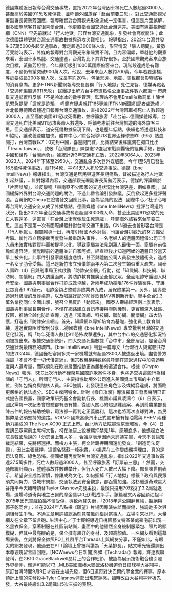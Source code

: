德國媒體近日報導台灣交通事故，直指2022年台灣因車禍死亡人數超過3000人，甚至高於美國911恐攻死傷數，並呼籲外國旅客「赴台前要三思」。對此交通部觀光署副署長黃勢芳回應，報導確實對台灣觀光形象造成一定傷害，但這是片面誤解，很多國際旅客其實很喜愛台灣，他更直指泰國交通比台灣還差。美國有線電視新聞網（CNN）早先前就以「行人地獄」形容台灣交通亂象，引發社會高度關注；此次德國媒體更將台灣交通事故數據與恐攻災難相比，報導指出，2022年台灣共發生37萬5000多起交通事故，奪走超過3000條人命，形容情況「駭人聽聞」。黃勢芳受訪時表示，外媒的報導對台灣觀光形象確實不利，且內容偏頗，單就他的觀察來看，泰國車水馬龍、交通壅塞，台灣對比下其實好很多。至於國際觀光客來台旅次目標，黃勢芳坦言，今年原訂吸引1000萬國際旅客來台，現階段達成恐有難度，不過仍有望突破900萬人次。他說，去年來台人數約700萬，今年若要達標，等於要成長200多萬人次，成長率約20%，包括天災、地震、關稅都會影響旅客的消費意向。更多FTNN新聞網報導交長昔稱「行人地獄」見仁見智、德媒再點名「交通死傷超過911恐攻」 民團提出解方台中市遭點名公車事故件數六都第一 市府舉交通部資料反擊「不是冷冰冰的數字管理」監理站不會用Email催繳罰單！陳世凱緊急提醒「這就是詐騙」 呼籲有疑慮就打165專線[FTNN新聞網]記者盧逸峰／台北報導德國媒體近日報導台灣交通事故，直指2022年台灣因車禍死亡人數超過3000人，甚至高於美國911恐攻死傷數，並呼籲旅客「赴台前...德國媒體報導，台灣交通死亡比美國911恐攻喪命人數還多，呼籲考慮前往台灣旅遊的海外旅客三思。但交通部表示，道安死傷數據呈現下降，也是歷年低點，後續也將透過科技和AI協助，讓改善速度加快。體育中心／綜合報導U18世界盃棒球賽昨（9/5）熱血開打，台灣首戰以7：0完封中國，喜迎開門紅，比賽結束後蘇嵐鴻在胸口比出「Team Taiwan」，致敬「台灣隊長」陳傑憲12強冠軍戰開轟後的經典手勢，告訴中國和世界「台灣尚勇」。據統計近3年交通死亡數，2022年3064人、2023年3023人、2024年下降至2950人，交通亂象多次登外媒版面。今年1至5月已發生16.5萬件死傷事故，釀1154死，平均1天7人死於交通事故。德媒《bne IntelliNews》報導指出，台灣交通是居民與遊客長期痛點，昔被描述為行人地獄引起熱議，...針對報導內容，交通部觀光署副署長黃勢芳表示，德媒的評論屬於「片面誤解」，並反駁稱「東南亞不少國家的交通狀況比台灣更差，例如泰國」，試圖緩解外界對台灣交通問題的關注。不過此番言論引發熱議，反倒掀起更多批評聲浪。百萬網紅Cheap在臉書發文回應此事，認為官員的說法...國際中心／杜子心報導台灣的交通安全又成了外媒焦點。德國媒體《bne IntelliNews》批評台灣道路狀況，指出2022年全台交通事故奪走超過3000條人命，甚至比美國911恐攻的死亡人數還多，還直言「在台灣上街就像玩生死遊戲」，呼籲海外旅客來台前要三思。這並不是第一次有國際媒體針對台灣交通下重話，CNN過去也曾形容台灣是「行人地獄」。相關報導一出，再度引發國內外討論，也讓台灣拚觀光的努力備受考驗。新竹市立殯儀館再度發生嚴重疏失事件，一名老婦人的遺體因禮儀公司工作人員未確實核對資料而被提早火化，導致家屬無法見到親人最後一面。家屬在前往瞻仰遺容時，驚覺眼前的遺體並非自家阿嬤，經查證後才知道阿嬤的遺體已於當天早上被火化。此事件引發家屬極度悲憤，甚至與禮儀公司人員發生肢體衝突，造成一名女子肋骨受傷。這已是新竹市立殯儀館兩年內第二次發生類似重大疏失。國泰人壽昨（4）日與刑事局正式啟動「防詐安全網」行動，從「知識網、科技網、聯防網、關懷網」四大防護面向，將防詐教育推廣至全齡民眾，全面阻詐守護國人財產安全。國壽與刑事局合作打詐成效卓越，近兩年成功攔阻176件詐騙案件、守護民眾資產1.92億元，阻詐金額占整體壽險業界九成，居保險業第一。另外，國壽更透過升級版的反詐桌遊，以及唱跳好記的防詐歌舞MV等創新行動，聯手全台2.3萬名業務同仁全面出擊，號召全民反詐「動起來」。國泰人壽總經理劉上旗表示，國壽與刑事局長期合作，不僅在網路建立資訊串接與聯防機制，更實體深入社區、校園，推動全齡化防詐宣導，透過『知識網、科技網、聯防網、關懷網』四大防護，打造出『防詐安全網』。首先，知識網以專知培育為基礎，強化員工教育訓練，透過實際阻詐案例分享 ...德國媒體《bne IntelliNews》專文批判台灣的交通惡化狀況，稱「每年死傷人數比911恐怖攻擊還多」，其中台中市的交通惡化狀況特別被提出來。根據交通部統計，四大交通死傷數據「台中市」全部居冠，是全台灣交通狀況最糟糕的城市。《bne IntelliNews》刊登一篇專文「台灣行人與駕駛共存的致2024年，德國僅杜塞爾多夫一家機場就有超過2800人被遣返出境。盡管警方強調「不會不惜一切代價遣返」，但宗教機構與觀察員呼籲在遣返過程中加強透明度與人道考量，而政府則在歐洲層面推動更為嚴格的遣返合作。根據《Crypto News》報導，SEC此次行動不僅聚焦國際詐欺案件本身，也將追查與這些行為相關的「守門人」。所謂守門人，主要指協助境外公司進入美國資本市場的中介單位，例如包銷商與稽核人員。SEC強調，若發現這些角色涉及或縱容違規，將面臨更嚴格的執法處分。SEC主席阿特金...針對《零日攻擊》導演羅景壬發表聲明已正式提告國民黨，國家政策研究基金會副執行長、桃園市議員凌濤今（6）日表示，國民黨每一次記者會檢驗都有憑有據，從國人關心的超思雞蛋案、再到前農業部長陳吉仲的報告補助檢驗，司法都一再判定正義勝利，這次也將再次直球對決，為民揭弊是必須堅持的道路。VOLVO 國際富豪汽車正式宣布擁有輕油電與 PHEV 兩種動力編成的 The New XC90 正式上市。台北地方法院審理京華城案，今（4）日提訊民眾黨前主席柯文哲，柯在法庭上說被羈押禁見1年，感觸良多，他想起立法院長韓國瑜說的「勿忘世上苦人多」，合議庭表示因尚未評議完畢，今天不會諭知裁定結果，先將柯還押。而檢方主張，柯文哲羈押期間還能發文、「創造司法奇觀」，因此主張延押，這讓名醫蘇一峰砲轟，小編還在工作變成羈押理由，真的是司法奇觀、綠色恐怖。德國媒體再度聚焦台灣交通亂象，指出2022年交通事故高達37.5萬多件，死亡人數超過3000人，甚至呼籲旅客「訂票前三思」！然而，交通部統計顯示，整體事故件數雖攀升，但行人死亡人數已大幅下降。部長陳世凱表示，希望安全成為習慣，停讓成為文化。如何撕掉「行人地獄」標籤？政府與民眾須共同努力，從城市規劃、交通執法到安全觀念，都亟需加強。洛杉磯道奇球星大谷翔平今天臨時頂替Taylor Glasnow先發主投，最後只投用70球投了3.2局就退場，退場時道奇與地主巴爾的摩金鶯以0比0戰成平手。該篇發文內容回顧江祖平2015年因巴掌戲拍攝不慎受傷、導致內耳失衡，「2018年還公開翻舊帳，拒絕與郭子乾同台」；並在2024年八點檔《願望》片場因導演失誤而燙傷，強調她多次與劇組發生爭執。不過文章用詞被認為刻意帶風向檢討當事人，立場引來批評。大量網友在文章下留言砲...生活中心／于士宸報導近日桃園藝文特區某處豪宅前出現一名黑衣保全，穿著制服在社區前站崗，畫面中的他雖然全身被制服緊包、照片略顯模糊，但其中最亮眼的是，保全擁有超好的身材、及超高顏值。一名網友看到這幕場景後，立刻將保全帥照PO上社群平台Threads上與網友分享，不僅如此，有眼尖的網友發現，他過去在PTT論壇上曾被稱讚為「天菜排長」，貼文曝光後還調出本尊親現留言區回應。[NOWnews今日新聞]外媒《Techradar》報導，輝達與聯發科，在GB10 GraceBlackwell晶片上的合作細節，被認為展示技術融合也引發外界猜測，輝達可能以73...MLB美國職棒大聯盟洛杉磯道奇日籍球星大谷翔平，原訂台灣時間9月9日才要在主場先發，但6日道奇對決巴爾的摩金鶯的賽事，原本預計上陣的先發投手Tyler Glasnow背部出現緊繃感，臨時改由大谷翔平登板先發，大谷最終繳出3.2局飆出5次三振的表現。